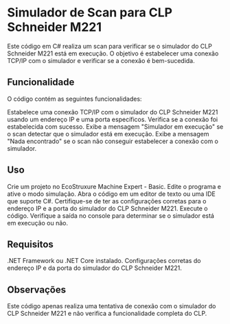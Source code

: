 # Simulador de Scan para CLP Schneider M221
Este código em C# realiza um scan para verificar se o simulador do CLP Schneider M221 está em execução. O objetivo é estabelecer uma conexão TCP/IP com o simulador e verificar se a conexão é bem-sucedida.

## Funcionalidade
O código contém as seguintes funcionalidades:

Estabelece uma conexão TCP/IP com o simulador do CLP Schneider M221 usando um endereço IP e uma porta específicos.
Verifica se a conexão foi estabelecida com sucesso.
Exibe a mensagem "Simulador em execução" se o scan detectar que o simulador está em execução.
Exibe a mensagem "Nada encontrado" se o scan não conseguir estabelecer a conexão com o simulador.

## Uso
Crie um projeto no EcoStruxure Machine Expert - Basic.
Edite o programa e ative o modo simulação.
Abra o código em um editor de texto ou uma IDE que suporte C#.
Certifique-se de ter as configurações corretas para o endereço IP e a porta do simulador do CLP Schneider M221.
Execute o código.
Verifique a saída no console para determinar se o simulador está em execução ou não.

## Requisitos
.NET Framework ou .NET Core instalado.
Configurações corretas do endereço IP e da porta do simulador do CLP Schneider M221.

## Observações
Este código apenas realiza uma tentativa de conexão com o simulador do CLP Schneider M221 e não verifica a funcionalidade completa do CLP.
